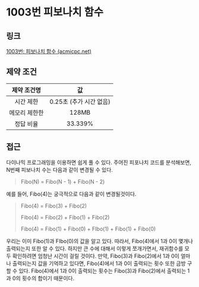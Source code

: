 # 1003번 피보나치 함수

## 링크

[1003번: 피보나치 함수 (acmicpc.net)](https://www.acmicpc.net/problem/1003)

## 제약 조건

|  제약 조건명  |           값            |
| :-----------: | :---------------------: |
|   시간 제한   | 0.25초 (추가 시간 없음) |
| 메모리 제한한 |          128MB          |
|   정답 비율   |         33.339%         |

## 접근

다이나믹 프로그래밍을 이용하면 쉽게 풀 수 있다. 주어진 피포나치 코드를 분석해보면, N번째 피보나치 수는 다음과 같이 변경될 수 있다.

> Fibo(N) = Fibo(N - 1) + Fibo(N - 2)

예를 들어, Fibo(4)는 궁극적으로 다음과 같이 변경될것이다.

> Fibo(4) = Fibo(3) + Fibo(2)
>
> Fibo(4) = Fibo(2) + Fibo(1) + Fibo(2)
>
> Fibo(4) = Fibo(1) + Fibo(0) + FIbo(1) + Fibo(1) + Fibo(0) 

우리는 이미 Fibo(1)과 FIbo(0)의 값을 알고 있다. 따라서, Fibo(4)에서 1과 0이 몇개나 출력되는지 또한 알 수 있다. 하지만 큰 수에 대해서 이렇게 쪼개가면서, 재귀함수를 모두 확인하려면 엄청난 시간이 걸릴 것이다. 만약, Fibo(3)과 Fibo(2)에서 1과 0이 얼마나 출력되는지 값을 기억하고 있다면, Fibo(4)에서 1과 0이 출력되는 횟수 또한 금방 구할 수 있다. Fibo(4)에서 1과 0이 출력되는 횟수는 Fibo(3)과 Fibo(2)에서 출력되는 1과 0의 횟수의 합이기 때문이다.